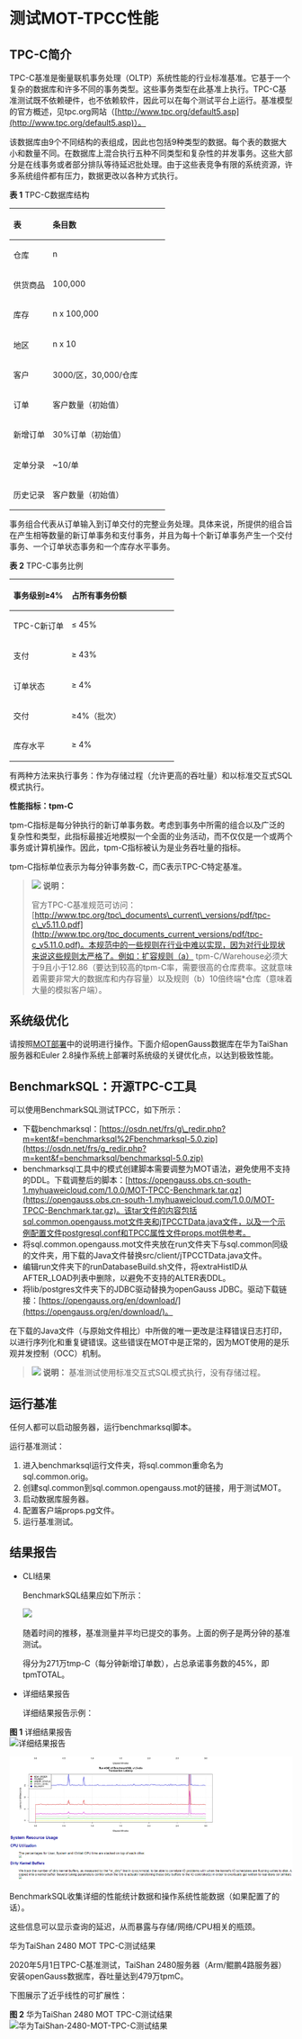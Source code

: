 # 测试MOT-TPCC性能<a name="ZH-CN_TOPIC_0280525151"></a>

## TPC-C简介<a name="section46845508"></a>

TPC-C基准是衡量联机事务处理（OLTP）系统性能的行业标准基准。它基于一个复杂的数据库和许多不同的事务类型。这些事务类型在此基准上执行。TPC-C基准测试既不依赖硬件，也不依赖软件，因此可以在每个测试平台上运行。基准模型的官方概述，见tpc.org网站（[http://www.tpc.org/default5.asp](http://www.tpc.org/default5.asp)）。

该数据库由9个不同结构的表组成，因此也包括9种类型的数据。每个表的数据大小和数量不同。在数据库上混合执行五种不同类型和复杂性的并发事务。这些大部分是在线事务或者部分排队等待延迟批处理。由于这些表竞争有限的系统资源，许多系统组件都有压力，数据更改以各种方式执行。

**表 1**  TPC-C数据库结构

<a name="table58783505"></a>
<table><thead align="left"><tr id="row35451093"><th class="cellrowborder" valign="top" width="25.25%" id="mcps1.2.3.1.1"><p id="p52966322"><a name="p52966322"></a><a name="p52966322"></a>表</p>
</th>
<th class="cellrowborder" valign="top" width="74.75%" id="mcps1.2.3.1.2"><p id="p62413679"><a name="p62413679"></a><a name="p62413679"></a>条目数</p>
</th>
</tr>
</thead>
<tbody><tr id="row22343220"><td class="cellrowborder" valign="top" width="25.25%" headers="mcps1.2.3.1.1 "><p id="p64970410"><a name="p64970410"></a><a name="p64970410"></a>仓库</p>
</td>
<td class="cellrowborder" valign="top" width="74.75%" headers="mcps1.2.3.1.2 "><p id="p28111864"><a name="p28111864"></a><a name="p28111864"></a>n</p>
</td>
</tr>
<tr id="row51680192"><td class="cellrowborder" valign="top" width="25.25%" headers="mcps1.2.3.1.1 "><p id="p25346055"><a name="p25346055"></a><a name="p25346055"></a>供货商品</p>
</td>
<td class="cellrowborder" valign="top" width="74.75%" headers="mcps1.2.3.1.2 "><p id="p39764537"><a name="p39764537"></a><a name="p39764537"></a>100,000</p>
</td>
</tr>
<tr id="row22336519"><td class="cellrowborder" valign="top" width="25.25%" headers="mcps1.2.3.1.1 "><p id="p64427591"><a name="p64427591"></a><a name="p64427591"></a>库存</p>
</td>
<td class="cellrowborder" valign="top" width="74.75%" headers="mcps1.2.3.1.2 "><p id="p51252392"><a name="p51252392"></a><a name="p51252392"></a>n x 100,000</p>
</td>
</tr>
<tr id="row58618348"><td class="cellrowborder" valign="top" width="25.25%" headers="mcps1.2.3.1.1 "><p id="p50465761"><a name="p50465761"></a><a name="p50465761"></a>地区</p>
</td>
<td class="cellrowborder" valign="top" width="74.75%" headers="mcps1.2.3.1.2 "><p id="p61194826"><a name="p61194826"></a><a name="p61194826"></a>n x 10</p>
</td>
</tr>
<tr id="row13882526"><td class="cellrowborder" valign="top" width="25.25%" headers="mcps1.2.3.1.1 "><p id="p50742801"><a name="p50742801"></a><a name="p50742801"></a>客户</p>
</td>
<td class="cellrowborder" valign="top" width="74.75%" headers="mcps1.2.3.1.2 "><p id="p16526188"><a name="p16526188"></a><a name="p16526188"></a>3000/区，30,000/仓库</p>
</td>
</tr>
<tr id="row14517968"><td class="cellrowborder" valign="top" width="25.25%" headers="mcps1.2.3.1.1 "><p id="p35104796"><a name="p35104796"></a><a name="p35104796"></a>订单</p>
</td>
<td class="cellrowborder" valign="top" width="74.75%" headers="mcps1.2.3.1.2 "><p id="p24916195"><a name="p24916195"></a><a name="p24916195"></a>客户数量（初始值）</p>
</td>
</tr>
<tr id="row22919169"><td class="cellrowborder" valign="top" width="25.25%" headers="mcps1.2.3.1.1 "><p id="p44513423"><a name="p44513423"></a><a name="p44513423"></a>新增订单</p>
</td>
<td class="cellrowborder" valign="top" width="74.75%" headers="mcps1.2.3.1.2 "><p id="p48817485"><a name="p48817485"></a><a name="p48817485"></a>30%订单（初始值）</p>
</td>
</tr>
<tr id="row36704181"><td class="cellrowborder" valign="top" width="25.25%" headers="mcps1.2.3.1.1 "><p id="p20248703"><a name="p20248703"></a><a name="p20248703"></a>定单分录</p>
</td>
<td class="cellrowborder" valign="top" width="74.75%" headers="mcps1.2.3.1.2 "><p id="p29532237"><a name="p29532237"></a><a name="p29532237"></a>~10/单</p>
</td>
</tr>
<tr id="row64463545"><td class="cellrowborder" valign="top" width="25.25%" headers="mcps1.2.3.1.1 "><p id="p54164681"><a name="p54164681"></a><a name="p54164681"></a>历史记录</p>
</td>
<td class="cellrowborder" valign="top" width="74.75%" headers="mcps1.2.3.1.2 "><p id="p25263058"><a name="p25263058"></a><a name="p25263058"></a>客户数量（初始值）</p>
</td>
</tr>
</tbody>
</table>

事务组合代表从订单输入到订单交付的完整业务处理。具体来说，所提供的组合旨在产生相等数量的新订单事务和支付事务，并且为每十个新订单事务产生一个交付事务、一个订单状态事务和一个库存水平事务。

**表 2**  TPC-C事务比例

<a name="table28940627"></a>
<table><thead align="left"><tr id="row54980168"><th class="cellrowborder" valign="top" width="35.35%" id="mcps1.2.3.1.1"><p id="p24208643"><a name="p24208643"></a><a name="p24208643"></a>事务级别≥4%</p>
</th>
<th class="cellrowborder" valign="top" width="64.64999999999999%" id="mcps1.2.3.1.2"><p id="p14743079"><a name="p14743079"></a><a name="p14743079"></a>占所有事务份额</p>
</th>
</tr>
</thead>
<tbody><tr id="row53338714"><td class="cellrowborder" valign="top" width="35.35%" headers="mcps1.2.3.1.1 "><p id="p25468615"><a name="p25468615"></a><a name="p25468615"></a>TPC-C新订单</p>
</td>
<td class="cellrowborder" valign="top" width="64.64999999999999%" headers="mcps1.2.3.1.2 "><p id="p49691924"><a name="p49691924"></a><a name="p49691924"></a>≤ 45%</p>
</td>
</tr>
<tr id="row44574134"><td class="cellrowborder" valign="top" width="35.35%" headers="mcps1.2.3.1.1 "><p id="p53735095"><a name="p53735095"></a><a name="p53735095"></a>支付</p>
</td>
<td class="cellrowborder" valign="top" width="64.64999999999999%" headers="mcps1.2.3.1.2 "><p id="p57575404"><a name="p57575404"></a><a name="p57575404"></a>≥ 43%</p>
</td>
</tr>
<tr id="row48416589"><td class="cellrowborder" valign="top" width="35.35%" headers="mcps1.2.3.1.1 "><p id="p29429676"><a name="p29429676"></a><a name="p29429676"></a>订单状态</p>
</td>
<td class="cellrowborder" valign="top" width="64.64999999999999%" headers="mcps1.2.3.1.2 "><p id="p34993588"><a name="p34993588"></a><a name="p34993588"></a>≥ 4%</p>
</td>
</tr>
<tr id="row46506838"><td class="cellrowborder" valign="top" width="35.35%" headers="mcps1.2.3.1.1 "><p id="p8957549"><a name="p8957549"></a><a name="p8957549"></a>交付</p>
</td>
<td class="cellrowborder" valign="top" width="64.64999999999999%" headers="mcps1.2.3.1.2 "><p id="p54472897"><a name="p54472897"></a><a name="p54472897"></a>≥4%（批次）</p>
</td>
</tr>
<tr id="row20494029"><td class="cellrowborder" valign="top" width="35.35%" headers="mcps1.2.3.1.1 "><p id="p49403654"><a name="p49403654"></a><a name="p49403654"></a>库存水平</p>
</td>
<td class="cellrowborder" valign="top" width="64.64999999999999%" headers="mcps1.2.3.1.2 "><p id="p42273072"><a name="p42273072"></a><a name="p42273072"></a>≥ 4%</p>
</td>
</tr>
</tbody>
</table>

有两种方法来执行事务：作为存储过程（允许更高的吞吐量）和以标准交互式SQL模式执行。

**性能指标：tpm-C**

tpm-C指标是每分钟执行的新订单事务数。考虑到事务中所需的组合以及广泛的复杂性和类型，此指标最接近地模拟一个全面的业务活动，而不仅仅是一个或两个事务或计算机操作。因此，tpm-C指标被认为是业务吞吐量的指标。

tpm-C指标单位表示为每分钟事务数-C，而C表示TPC-C特定基准。

>![](public_sys-resources/icon-note.gif) **说明：** 
>
>官方TPC-C基准规范可访问：[http://www.tpc.org/tpc\_documents\_current\_versions/pdf/tpc-c\_v5.11.0.pdf](http://www.tpc.org/tpc_documents_current_versions/pdf/tpc-c_v5.11.0.pdf)。本规范中的一些规则在行业中难以实现，因为对行业现状来说这些规则太严格了。例如：扩容规则（a） tpm-C/Warehouse必须大于9且小于12.86（要达到较高的tpm-C率，需要很高的仓库费率。这就意味着需要非常大的数据库和内存容量）以及规则（b）10倍终端\*仓库（意味着大量的模拟客户端）。

## 系统级优化<a name="section18956395"></a>

请按照[MOT部署](../DatabaseAdministrationGuide/MOT部署.md)中的说明进行操作。下面介绍openGauss数据库在华为TaiShan服务器和Euler 2.8操作系统上部署时系统级的关键优化点，以达到极致性能。

## BenchmarkSQL：开源TPC-C工具<a name="section36389828"></a>

可以使用BenchmarkSQL测试TPCC，如下所示：

-   下载benchmarksql：[https://osdn.net/frs/g\_redir.php?m=kent&f=benchmarksql%2Fbenchmarksql-5.0.zip](https://osdn.net/frs/g_redir.php?m=kent&f=benchmarksql/benchmarksql-5.0.zip)
-   benchmarksql工具中的模式创建脚本需要调整为MOT语法，避免使用不支持的DDL。下载调整后的脚本：[https://opengauss.obs.cn-south-1.myhuaweicloud.com/1.0.0/MOT-TPCC-Benchmark.tar.gz](https://opengauss.obs.cn-south-1.myhuaweicloud.com/1.0.0/MOT-TPCC-Benchmark.tar.gz)。该tar文件的内容包括sql.common.opengauss.mot文件夹和jTPCCTData.java文件，以及一个示例配置文件postgresql.conf和TPCC属性文件props.mot供参考。
-   将sql.common.opengauss.mot文件夹放在run文件夹下与sql.common同级的文件夹，用下载的Java文件替换src/client/jTPCCTData.java文件。
-   编辑run文件夹下的runDatabaseBuild.sh文件，将extraHistID从AFTER\_LOAD列表中删除，以避免不支持的ALTER表DDL。
-   将lib/postgres文件夹下的JDBC驱动替换为openGauss JDBC。驱动下载链接：[https://opengauss.org/en/download/](https://opengauss.org/en/download/)。

在下载的Java文件（与原始文件相比）中所做的唯一更改是注释错误日志打印，以进行序列化和重复键错误。这些错误在MOT中是正常的，因为MOT使用的是乐观并发控制（OCC）机制。

>![](public_sys-resources/icon-note.gif) **说明：** 
>基准测试使用标准交互式SQL模式执行，没有存储过程。

## 运行基准<a name="section59073002"></a>

任何人都可以启动服务器，运行benchmarksql脚本。

运行基准测试：

1.  进入benchmarksql运行文件夹，将sql.common重命名为sql.common.orig。
2.  创建sql.common到sql.common.opengauss.mot的链接，用于测试MOT。
3.  启动数据库服务器。
4.  配置客户端props.pg文件。
5.  运行基准测试。

## 结果报告<a name="section61894973"></a>

-   CLI结果

    BenchmarkSQL结果应如下所示：

    ![](figures/zh-cn_image_0280525213.jpg)

    随着时间的推移，基准测量并平均已提交的事务。上面的例子是两分钟的基准测试。

    得分为271万tmp-C（每分钟新增订单数），占总承诺事务数的45%，即tpmTOTAL。

-   详细结果报告

    详细结果报告示例：


**图 1**  详细结果报告<a name="fig49333891"></a>  
![](figures/详细结果报告.png "详细结果报告")

![](figures/zh-cn_image_0280525217.png)

BenchmarkSQL收集详细的性能统计数据和操作系统性能数据（如果配置了的话）。

这些信息可以显示查询的延迟，从而暴露与存储/网络/CPU相关的瓶颈。

华为TaiShan 2480 MOT TPC-C测试结果

2020年5月1日TPC-C基准测试，TaiShan 2480服务器（Arm/鲲鹏4路服务器）安装openGauss数据库，吞吐量达到479万tpmC。

下图展示了近乎线性的可扩展性：

**图 2**  华为TaiShan 2480 MOT TPC-C测试结果<a name="fig6118042"></a>  
![](figures/华为TaiShan-2480-MOT-TPC-C测试结果.png "华为TaiShan-2480-MOT-TPC-C测试结果")

